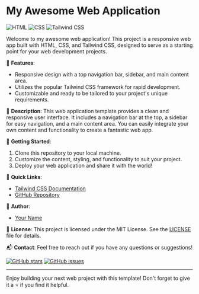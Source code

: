 # My Awesome Web Application

![HTML](https://img.shields.io/badge/HTML-5-orange)
![CSS](https://img.shields.io/badge/CSS-3-blue)
![Tailwind CSS](https://img.shields.io/badge/Tailwind%20CSS-2.2.16-brightgreen)

Welcome to my awesome web application! This project is a responsive web app built with HTML, CSS, and Tailwind CSS, designed to serve as a starting point for your web development projects.

🚀 **Features**:
- Responsive design with a top navigation bar, sidebar, and main content area.
- Utilizes the popular Tailwind CSS framework for rapid development.
- Customizable and ready to be tailored to your project's unique requirements.

📝 **Description**:
This web application template provides a clean and responsive user interface. It includes a navigation bar at the top, a sidebar for easy navigation, and a main content area. You can easily integrate your own content and functionality to create a fantastic web app.

🔧 **Getting Started**:
1. Clone this repository to your local machine.
2. Customize the content, styling, and functionality to suit your project.
3. Deploy your web application and share it with the world!

📌 **Quick Links**:
- [Tailwind CSS Documentation](https://tailwindcss.com/docs)
- [GitHub Repository](https://github.com/yourusername/your-web-app)

👤 **Author**:
- [Your Name](https://github.com/yourusername)

📄 **License**:
This project is licensed under the MIT License. See the [LICENSE](LICENSE) file for details.

📬 **Contact**:
Feel free to reach out if you have any questions or suggestions!

[![GitHub stars](https://img.shields.io/github/stars/yourusername/your-web-app?style=social)](https://github.com/yourusername/your-web-app/stargazers)
[![GitHub issues](https://img.shields.io/github/issues/yourusername/your-web-app)](https://github.com/yourusername/your-web-app/issues)

---

Enjoy building your next web project with this template! Don't forget to give it a ⭐️ if you find it helpful.
